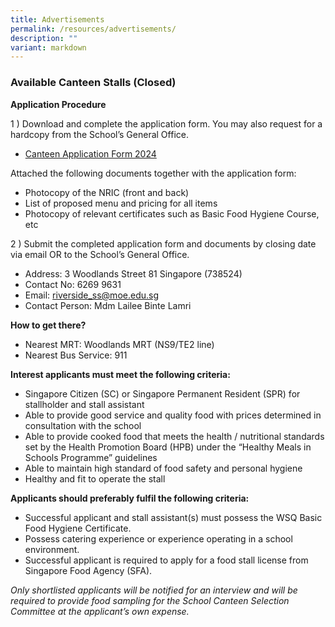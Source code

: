 ```yaml
---
title: Advertisements
permalink: /resources/advertisements/
description: ""
variant: markdown
---
```

### **Available Canteen Stalls (Closed)**

**Application Procedure**

1 ) Download and complete the application form. You may also request for a hardcopy from the School’s General Office.

* [Canteen Application Form 2024](https://www.riversidesec.moe.edu.sg/files/Canteen_application_form_2023.pdf)

Attached the following documents together with the application form:
* Photocopy of the NRIC (front and back)
* List of proposed menu and pricing for all items
* Photocopy of relevant certificates such as Basic Food Hygiene Course, etc

2 ) Submit the completed application form and documents by closing date via email OR to the School’s General Office.

* Address: 3 Woodlands Street 81 Singapore (738524)
* Contact No: 6269 9631
* Email: riverside_ss@moe.edu.sg
* Contact Person: Mdm Lailee Binte Lamri

**How to get there?**

* Nearest MRT: Woodlands MRT (NS9/TE2 line)
* Nearest Bus Service: 911

**Interest applicants must meet the following criteria:**

* Singapore Citizen (SC) or Singapore Permanent Resident (SPR) for stallholder and stall assistant
* Able to provide good service and quality food with prices determined in consultation with the school
* Able to provide cooked food that meets the health / nutritional standards set by the Health Promotion Board (HPB) under the “Healthy Meals in Schools Programme” guidelines
* Able to maintain high standard of food safety and personal hygiene
* Healthy and fit to operate the stall

**Applicants should preferably fulfil the following criteria:**

* Successful applicant and stall assistant(s) must possess the WSQ Basic Food Hygiene Certificate.
* Possess catering experience or experience operating in a school environment.
* Successful applicant is required to apply for a food stall license from Singapore Food Agency (SFA).

*Only shortlisted applicants will be notified for an interview and will be required to provide food sampling for the School Canteen Selection Committee at the applicant’s own expense.*